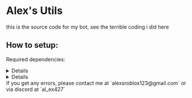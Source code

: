 
# Alex's Utils
this is the source code for my bot,
see the terrible coding i did here

  

## How to setup:

Required dependencies: 
<details>
node.js, npm,  nodemon, A valid discord bot
</details>

<details>

1. Run in a command prompt `npm install -g nodemon`
2. Clone this repository
3. Go into the project root and run `npm install`
4. Create a file `.env` in your project root,
5. In the `.env` file place these lines and replace them with your information:
``` 
TOKEN = YOUR DISCORD BOT TOKEN
CLIENT_ID = YOUR DISCORD BOT CLIENT ID
LLAMA_ADDRESS = IP AND PORT WHERE YOUR LLAMA INSTANCE IS HOSTED ON
```
> GRAB YOUR TOKEN FROM BOT > RESET TOKEN (YOU CAN ONLY SEE THE TOKEN ONCE)
> CLIENT ID IN GENERAL INFORMATION
> IF YOU DONT WANNA HOST AI, REMOVE THINGS REFERENCING AI
6. After that, run `nodemon` then the bot should start
7. You're done!
</details>
If you get any errors, please contact me at `alexsroblox123@gmail.com` or via discord at `al_ex427`